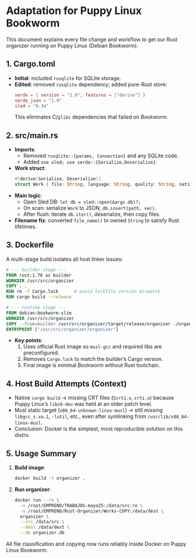 # Adaptation for Puppy Linux Bookworm

This document explains every file change and workflow to get our Rust organizer running on Puppy Linux (Debian Bookworm).

## 1. Cargo.toml

- **Initial**: included `rusqlite` for SQLite storage.
- **Edited**: removed `rusqlite` dependency; added pure-Rust store:
  ```toml
  serde = { version = "1.0", features = ["derive"] }
  serde_json = "1.0"
  sled = "0.34"
  ```
  This eliminates C/`glibc` dependencies that failed on Bookworm.

## 2. src/main.rs

- **Imports**:
  - Removed `rusqlite::{params, Connection}` and any SQLite code.
  - Added `use sled; use serde::{Serialize,Deserialize}`.
- **Work struct**:
  ```rust
  #[derive(Serialize, Deserialize)]
  struct Work { file: String, language: String, quality: String, national: bool }
  ```
- **Main logic**:
  - Open Sled DB: `let db = sled::open(&args.db)?;`
  - On scan: serialize `Work` to JSON, `db.insert(path, vec)`.
  - After flush: iterate `db.iter()`, deserialize, then copy files.
- **Filename fix**: converted `file_name()` to owned `String` to satisfy Rust lifetimes.

## 3. Dockerfile

A multi-stage build isolates all host linker issues:

```dockerfile
# --- builder stage ---
FROM rust:1.70 as builder
WORKDIR /usr/src/organizer
COPY . .
RUN rm -f Cargo.lock      # avoid lockfile version mismatch
RUN cargo build --release

# --- runtime stage ---
FROM debian:bookworm-slim
WORKDIR /usr/src/organizer
COPY --from=builder /usr/src/organizer/target/release/organizer ./organizer
ENTRYPOINT ["/usr/src/organizer/organizer"]
```

- **Key points**:
  1. Uses official Rust image so `musl-gcc` and required libs are preconfigured.
  2. Removes `Cargo.lock` to match the builder’s Cargo version.
  3. Final image is minimal Bookworm without Rust toolchain.

## 4. Host Build Attempts (Context)

- Native `cargo build` → missing CRT files (`Scrt1.o`, `crti.o`) because Puppy Linux’s `libc6-dev` was held at an older patch level.
- Musl static target (`x86_64-unknown-linux-musl`) → still missing `libgcc_s.so.1`, `-lutil`, etc., even after symlinking from `/usr/lib/x86_64-linux-musl`.
- Conclusion: Docker is the simplest, most reproducible solution on this distro.

## 5. Usage Summary

1. **Build image**:
   ```bash
   docker build -t organizer .
   ```
2. **Run organizer**:
   ```bash
   docker run --rm \
     -v /root/EMPREND/TRABAJOS-mayo25:/data/src:ro \
     -v /root/EMPREND/Rust-Organizer/Works-COPY:/data/dest \
     organizer \
     --src /data/src \
     --dest /data/dest \
     --db organizer.db
   ```

All file classification and copying now runs reliably inside Docker on Puppy Linux Bookworm.
